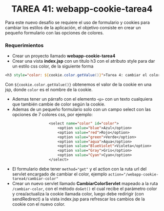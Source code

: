 <h1 align="center">TAREA 41: webapp-cookie-tarea4</h1>
<p>Para este nuevo desafío se requiere el uso de formulario y cookies para cambiar los estilos de la aplicación, el objetivo consiste en crear un pequeño formulario con las opciones de colores.</p>
<h3>Requerimientos</h3>

- Crear un proyecto llamado <b>webapp-cookie-tarea4</b>
- Crear una vista <b>index.jsp</b> con un titulo h3 con el atributo style para dar un estilo css color, de la siguiente forma
```jsp
<h3 style="color: ${cookie.color.getValue()}">Tarea 4: cambiar el color de los textos</h3>
```

Con `${cookie.color.getValue()}` obtenemos el valor de la cookie en una jsp, donde `color` es el nombre de la cookie.

- Ademas tener un párrafo con el elemento `<p>` con un texto cualquiera que también cambie de color según la cookie.
- Ademas de un pequeño formulario solo con un campo select con las opciones de 7 colores css, por ejemplo:
```jsp
                    <select name="color" id="color">
                        <option value="blue">Azul</option>
                        <option value="red">Rojo</option>
                        <option value="green">Verde</option>
                        <option value="aqua">Aqua</option>
                        <option value="BlueViolet">Violeta</option>
                        <option value="Gray">Gris</option>
                        <option value="Cyan">Cyan</option>
                    </select>
```

- El formulario debe tener `method="get"` y el action con la ruta url del servlet encargado de cambiar el color, ejemplo `action="/webapp-cookie-tarea4/cambiar-color"`
- Crear un nuevo servlet llamado <b>CambiarColorServlet</b> mapeado a la ruta `/cambiar-color`, con el método `doGet()` el cual recibe el parámetro color y crea/actualiza la cookie llamada color, luego debe redirigir (con sendRedirect) a la vista index.jsp para refrescar los cambios de la cookie con el nuevo color.

